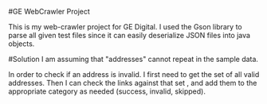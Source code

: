 #GE WebCrawler Project

This is my web-crawler project for GE Digital.
I used the Gson library to parse all given test files since it can easily deserialize JSON files into java objects.

#Solution
I am assuming that "addresses" cannot repeat in the sample data.

In order to check if an address is invalid. I first need to get the set of all valid addresses. Then I can check the links against that set
, and add them to the appropriate category as needed (success, invalid, skipped).


